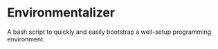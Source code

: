 # Environmentalizer

A bash script to quickly and easily bootstrap a well-setup programming
environment.
